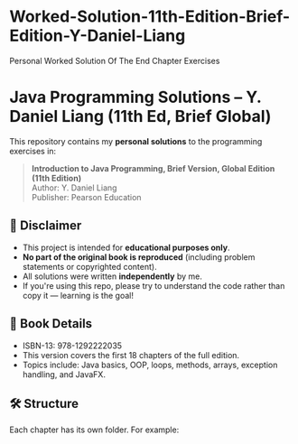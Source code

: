 # Worked-Solution-11th-Edition-Brief-Edition-Y-Daniel-Liang
Personal Worked Solution Of The End Chapter Exercises 
# Java Programming Solutions – Y. Daniel Liang (11th Ed, Brief Global)

This repository contains my **personal solutions** to the programming exercises in:

> **Introduction to Java Programming, Brief Version, Global Edition (11th Edition)**  
> Author: Y. Daniel Liang  
> Publisher: Pearson Education

## 📌 Disclaimer

- This project is intended for **educational purposes only**.
- **No part of the original book is reproduced** (including problem statements or copyrighted content).
- All solutions were written **independently** by me.
- If you're using this repo, please try to understand the code rather than copy it — learning is the goal!

## 📖 Book Details

- ISBN-13: 978-1292222035
- This version covers the first 18 chapters of the full edition.
- Topics include: Java basics, OOP, loops, methods, arrays, exception handling, and JavaFX.

## 🛠 Structure

Each chapter has its own folder. For example:
